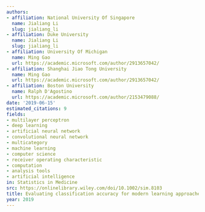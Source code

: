 ```yaml
---
authors:
- affiliation: National University Of Singapore
  name: Jialiang Li
  slug: jialiang_li
- affiliation: Duke University
  name: Jialiang Li
  slug: jialiang_li
- affiliation: University Of Michigan
  name: Ming Gao
  url: https://academic.microsoft.com/author/2913657042/
- affiliation: Shanghai Jiao Tong University
  name: Ming Gao
  url: https://academic.microsoft.com/author/2913657042/
- affiliation: Boston University
  name: Ralph D'Agostino
  url: https://academic.microsoft.com/author/2153479088/
date: '2019-06-15'
estimated_citations: 9
fields:
- multilayer perceptron
- deep learning
- artificial neural network
- convolutional neural network
- multicategory
- machine learning
- computer science
- receiver operating characteristic
- computation
- analysis tools
- artificial intelligence
in: Statistics in Medicine
src: https://onlinelibrary.wiley.com/doi/10.1002/sim.8103
title: Evaluating classification accuracy for modern learning approaches.
year: 2019
---
```

